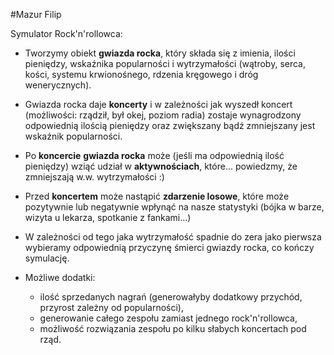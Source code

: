 #Mazur Filip 

Symulator Rock'n'rollowca:

- Tworzymy obiekt **gwiazda rocka**, który składa się z imienia, ilości pieniędzy, wskaźnika popularności i wytrzymałości (wątroby, serca, kości, systemu krwionośnego, rdzenia kręgowego i dróg wenerycznych).

- Gwiazda rocka daje **koncerty** i w zależności jak wyszedł koncert (możliwości: rządził, był okej, poziom radia) zostaje wynagrodzony odpowiednią ilością pieniędzy oraz zwiększany bądź zmniejszany jest wskaźnik popularności.

- Po **koncercie** **gwiazda rocka** może (jeśli ma odpowiednią ilość pieniędzy) wziąć udział w **aktywnościach**, które... powiedzmy, że zmniejszają w.w. wytrzymałości :)

- Przed **koncertem** może nastąpić **zdarzenie losowe**, które może pozytywnie lub negatywnie wpłynąć na nasze statystyki (bójka w barze, wizyta u lekarza, spotkanie z fankami...)

- W zależności od tego jaka wytrzymałość spadnie do zera jako pierwsza wybieramy odpowiednią przyczynę śmierci gwiazdy rocka, co kończy symulację.

- Możliwe dodatki:
	- ilość sprzedanych nagrań (generowałyby dodatkowy przychód, przyrost zależny od popularności),
	- generowanie całego zespołu zamiast jednego rock'n'rollowca,
	- możliwość rozwiązania zespołu po kilku słabych koncertach pod rząd.
